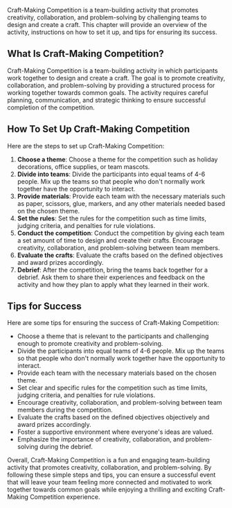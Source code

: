 
Craft-Making Competition is a team-building activity that promotes creativity, collaboration, and problem-solving by challenging teams to design and create a craft. This chapter will provide an overview of the activity, instructions on how to set it up, and tips for ensuring its success.

What Is Craft-Making Competition?
---------------------------------

Craft-Making Competition is a team-building activity in which participants work together to design and create a craft. The goal is to promote creativity, collaboration, and problem-solving by providing a structured process for working together towards common goals. The activity requires careful planning, communication, and strategic thinking to ensure successful completion of the competition.

How To Set Up Craft-Making Competition
--------------------------------------

Here are the steps to set up Craft-Making Competition:

1. **Choose a theme**: Choose a theme for the competition such as holiday decorations, office supplies, or team mascots.
2. **Divide into teams**: Divide the participants into equal teams of 4-6 people. Mix up the teams so that people who don't normally work together have the opportunity to interact.
3. **Provide materials**: Provide each team with the necessary materials such as paper, scissors, glue, markers, and any other materials needed based on the chosen theme.
4. **Set the rules**: Set the rules for the competition such as time limits, judging criteria, and penalties for rule violations.
5. **Conduct the competition**: Conduct the competition by giving each team a set amount of time to design and create their crafts. Encourage creativity, collaboration, and problem-solving between team members.
6. **Evaluate the crafts**: Evaluate the crafts based on the defined objectives and award prizes accordingly.
7. **Debrief**: After the competition, bring the teams back together for a debrief. Ask them to share their experiences and feedback on the activity and how they plan to apply what they learned in their work.

Tips for Success
----------------

Here are some tips for ensuring the success of Craft-Making Competition:

* Choose a theme that is relevant to the participants and challenging enough to promote creativity and problem-solving.
* Divide the participants into equal teams of 4-6 people. Mix up the teams so that people who don't normally work together have the opportunity to interact.
* Provide each team with the necessary materials based on the chosen theme.
* Set clear and specific rules for the competition such as time limits, judging criteria, and penalties for rule violations.
* Encourage creativity, collaboration, and problem-solving between team members during the competition.
* Evaluate the crafts based on the defined objectives objectively and award prizes accordingly.
* Foster a supportive environment where everyone's ideas are valued.
* Emphasize the importance of creativity, collaboration, and problem-solving during the debrief.

Overall, Craft-Making Competition is a fun and engaging team-building activity that promotes creativity, collaboration, and problem-solving. By following these simple steps and tips, you can ensure a successful event that will leave your team feeling more connected and motivated to work together towards common goals while enjoying a thrilling and exciting Craft-Making Competition experience.
